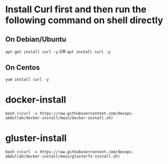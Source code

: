 # Install Curl first and then run the following command on shell directly
## On Debian/Ubuntu
`apt-get install curl -y`
OR
`apt install curl -y`
## On Centos
`yum install curl -y`

# docker-install

`bash <(curl -s https://raw.githubusercontent.com/devops-abdullah/docker-install/main/docker-install.sh)`

# gluster-install

`bash <(curl -s https://raw.githubusercontent.com/devops-abdullah/docker-install/main/glusterfs-install.sh)`
